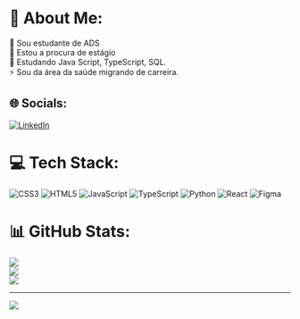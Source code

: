 # 💫 About Me:
🔭 Sou estudante de ADS<br>👯 Estou a procura de estágio<br>🌱 Estudando Java Script, TypeScript, SQL.<br>⚡ Sou da área da saúde migrando de carreira.


## 🌐 Socials:
[![LinkedIn](https://img.shields.io/badge/LinkedIn-%230077B5.svg?logo=linkedin&logoColor=white)](https://linkedin.com/in/https://www.linkedin.com/in/lorena-salvador-82636a25b/) 

# 💻 Tech Stack:
![CSS3](https://img.shields.io/badge/css3-%231572B6.svg?style=for-the-badge&logo=css3&logoColor=white) ![HTML5](https://img.shields.io/badge/html5-%23E34F26.svg?style=for-the-badge&logo=html5&logoColor=white) ![JavaScript](https://img.shields.io/badge/javascript-%23323330.svg?style=for-the-badge&logo=javascript&logoColor=%23F7DF1E) ![TypeScript](https://img.shields.io/badge/typescript-%23007ACC.svg?style=for-the-badge&logo=typescript&logoColor=white) ![Python](https://img.shields.io/badge/python-3670A0?style=for-the-badge&logo=python&logoColor=ffdd54) ![React](https://img.shields.io/badge/react-%2320232a.svg?style=for-the-badge&logo=react&logoColor=%2361DAFB) ![Figma](https://img.shields.io/badge/figma-%23F24E1E.svg?style=for-the-badge&logo=figma&logoColor=white)
# 📊 GitHub Stats:
![](https://github-readme-stats.vercel.app/api?username=LorenaQuintela&theme=cobalt&hide_border=false&include_all_commits=false&count_private=false)<br/>
![](https://github-readme-streak-stats.herokuapp.com/?user=LorenaQuintela&theme=cobalt&hide_border=false)<br/>
![](https://github-readme-stats.vercel.app/api/top-langs/?username=LorenaQuintela&theme=cobalt&hide_border=false&include_all_commits=false&count_private=false&layout=compact)

---
[![](https://visitcount.itsvg.in/api?id=LorenaQuintela&icon=0&color=0)](https://visitcount.itsvg.in)

<!-- Proudly created with GPRM ( https://gprm.itsvg.in ) -->
